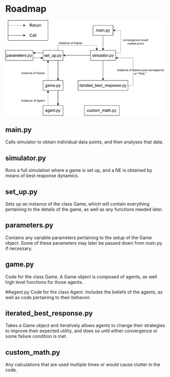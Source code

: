 # Roadmap

![Code Architecture](https://raw.githubusercontent.com/nickkeesG/market_game/master/images/market_game_skeleton.png?token=AJPNG4NOZH3AIQ6N6D5LL7C7CC5YQ)

## main.py
Calls simulator to obtain individual data points, and then analyses that data. 

## simulator.py
Runs a full simulation where a game is set up, and a NE is obtained by means of best response dynamics.

## set_up.py
Sets up an instance of the class Game, which will contain everything pertaining to the details of the game, as well as any functions needed later.

## parameters.py
Contains any variable parameters pertaining to the setup of the Game object. Some of these parameters may later be passed down from main.py if necessary.

## game.py
Code for the class Game. A Game object is composed of agents, as well high level functions for those agents.

##agent.py
Code for the class Agent. Includes the beliefs of the agents, as well as code pertaining to their behavior.

## iterated_best_response.py
Takes a Game object and iteratively allows agents to change their strategies to improve their expected utility, and does so until either convergence or some failure condition is met.

## custom_math.py
Any calculations that are used multiple times or would cause clutter in the code.
